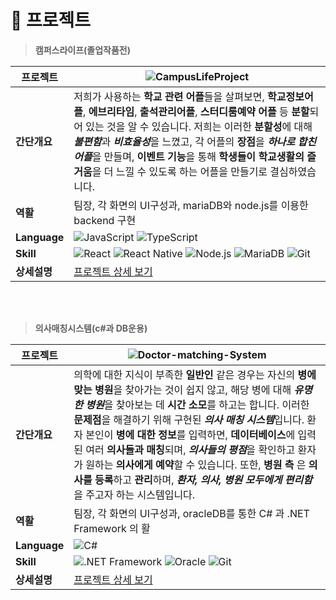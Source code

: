 # 📂 프로젝트

> **캠퍼스라이프(졸업작품전)**
> 
| 프로젝트 | ![CampusLifeProject](https://dummyimage.com/1000x70/F27400/ffffff&text=CampusLife+Project) |
|----|----|
| **간단개요** | 저희가 사용하는 **학교 관련 어플**들을 살펴보면, **학교정보어플**, **에브리타임**, **출석관리어플**, **스터디룸예약 어플** 등 **분할**되어 있는 것을 알 수 있습니다. 저희는 이러한 **분할성**에 대해 ***불편함***과 ***비효율성***을 느꼈고, 각 어플의 **장점**을 ***하나로 합친 어플***을 만들며, **이벤트 기능**을 통해 **학생들이 학교생활의 즐거움**을 더 느낄 수 있도록 하는 어플을 만들기로 결심하였습니다. |
| **역활** | 팀장, 각 화면의 UI구성과, mariaDB와 node.js를 이용한 backend 구현 |
| **Language** | ![JavaScript](https://img.shields.io/badge/-JavaScript-F7DF1E?logo=javascript&logoColor=black&style=for-the-badge) ![TypeScript](https://img.shields.io/badge/-TypeScript-3178C6?logo=typescript&logoColor=white&style=for-the-badge) |
| **Skill** | ![React](https://img.shields.io/badge/-React-61DAFB?logo=react&logoColor=white&style=for-the-badge) ![React Native](https://img.shields.io/badge/-React%20Native-61DAFB?logo=react&logoColor=white&style=for-the-badge) ![Node.js](https://img.shields.io/badge/-Node.js-339933?logo=node.js&logoColor=white&style=for-the-badge) ![MariaDB](https://img.shields.io/badge/-MariaDB-003545?logo=mariadb&logoColor=white&style=for-the-badge) ![Git](https://img.shields.io/badge/-Git-F05032?logo=git&logoColor=white&style=for-the-badge)|
| **상세설명** | [프로젝트 상세 보기](https://github.com/youhwanJung/CampusLife-Project) |

<br><br>

> **의사매칭시스템(c#과 DB운용)**
> 
| 프로젝트 | ![Doctor-matching-System](https://dummyimage.com/1000x70/B0B0B0/ffffff&text=Doctor-maching-System) |
|----|----|
| **간단개요** |의학에 대한 지식이 부족한 **일반인** 같은 경우는 자신의 **병에 맞는 병원**을 찾아가는 것이 쉽지 않고, 해당 병에 대해 ***유명한 병원***을 찾아보는 데 **시간 소모**를 하고는 합니다. 이러한 **문제점**을 해결하기 위해 구현된 ***의사 매칭 시스템***입니다. 환자 본인이 **병에 대한 정보**를 입력하면, **데이터베이스**에 입력된 여러 **의사들과 매칭**되며, ***의사들의 평점***을 확인하고 환자가 원하는 **의사에게 예약**할 수 있습니다. 또한, **병원 측** 은 **의사를 등록**하고 **관리**하며, ***환자, 의사, 병원 모두에게 편리함***을 주고자 하는 시스템입니다.|
| **역활** | 팀장, 각 화면의 UI구성과, oracleDB를 통한 C# 과 .NET Framework 의 활 |
| **Language** | ![C#](https://img.shields.io/badge/-C%23-239120?logo=c-sharp&logoColor=white&style=for-the-badge)|
| **Skill** | ![.NET Framework](https://img.shields.io/badge/-.NET%20Framework-512BD4?logo=dotnet&logoColor=white&style=for-the-badge) ![Oracle](https://img.shields.io/badge/-Oracle-F80000?logo=oracle&logoColor=white&style=for-the-badge) ![Git](https://img.shields.io/badge/-Git-F05032?logo=git&logoColor=white&style=for-the-badge)|
| **상세설명** | [프로젝트 상세 보기](https://github.com/youhwanJung/Doctor_matching_System) |





